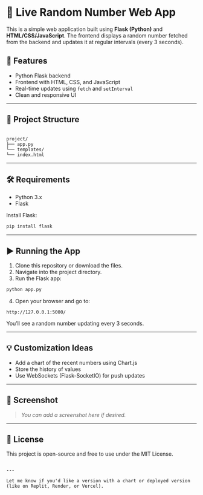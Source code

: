 
# 🔢 Live Random Number Web App

This is a simple web application built using **Flask (Python)** and **HTML/CSS/JavaScript**. The frontend displays a random number fetched from the backend and updates it at regular intervals (every 3 seconds).

## 🚀 Features

- Python Flask backend
- Frontend with HTML, CSS, and JavaScript
- Real-time updates using `fetch` and `setInterval`
- Clean and responsive UI

---

## 📁 Project Structure

```

project/
├── app.py
└── templates/
└── index.html

````

---

## 🛠️ Requirements

- Python 3.x
- Flask

Install Flask:

```bash
pip install flask
````

---

## ▶️ Running the App

1. Clone this repository or download the files.
2. Navigate into the project directory.
3. Run the Flask app:

```bash
python app.py
```

4. Open your browser and go to:

```
http://127.0.0.1:5000/
```

You’ll see a random number updating every 3 seconds.

---

## 💡 Customization Ideas

* Add a chart of the recent numbers using Chart.js
* Store the history of values
* Use WebSockets (Flask-SocketIO) for push updates

---

## 📸 Screenshot

> *You can add a screenshot here if desired.*

---

## 📄 License

This project is open-source and free to use under the MIT License.

```

---

Let me know if you'd like a version with a chart or deployed version (like on Replit, Render, or Vercel).
```
